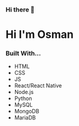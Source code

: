 ### Hi there 👋
# Hi I'm Osman

### Built With...
- HTML
- CSS
- JS
- React/React Native
- Node.js
- Python
- MySQL
- MongoDB
- MariaDB

<!--
**osmancbk/osmancbk** is a ✨ _special_ ✨ repository because its `README.md` (this file) appears on your GitHub profile.

Here are some ideas to get you started:

- 🔭 I’m currently working on ...
- 🌱 I’m currently learning ...
- 👯 I’m looking to collaborate on ...
- 🤔 I’m looking for help with ...
- 💬 Ask me about ...
- 📫 How to reach me: ...
- 😄 Pronouns: ...
- ⚡ Fun fact: ...

-->
